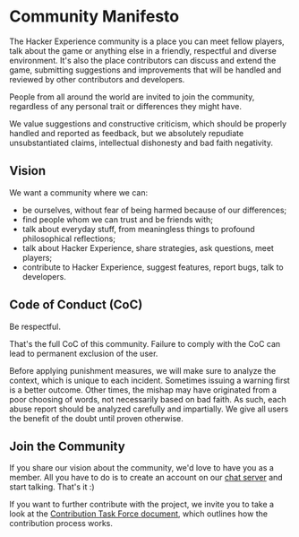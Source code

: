 # Community Manifesto

The Hacker Experience community is a place you can meet fellow players, talk about the game or anything else in a friendly, respectful and diverse environment. It's also the place contributors can discuss and extend the game, submitting suggestions and improvements that will be handled and reviewed by other contributors and developers.

People from all around the world are invited to join the community, regardless of any personal trait or differences they might have.

We value suggestions and constructive criticism, which should be properly handled and reported as feedback, but we absolutely repudiate unsubstantiated claims, intellectual dishonesty and bad faith negativity.

## Vision

We want a community where we can:

- be ourselves, without fear of being harmed because of our differences;
- find people whom we can trust and be friends with;
- talk about everyday stuff, from meaningless things to profound philosophical reflections;
- talk about Hacker Experience, share strategies, ask questions, meet players;
- contribute to Hacker Experience, suggest features, report bugs, talk to developers.

## Code of Conduct (CoC)

Be respectful.

That's the full CoC of this community. Failure to comply with the CoC can lead to permanent exclusion of the user.

Before applying punishment measures, we will make sure to analyze the context, which is unique to each incident. Sometimes issuing a warning first is a better outcome. Other times, the mishap may have originated from a poor choosing of words, not necessarily based on bad faith. As such, each abuse report should be analyzed carefully and impartially. We give all users the benefit of the doubt until proven otherwise.

## Join the Community

If you share our vision about the community, we'd love to have you as a member. All you have to do is to create an account on our [chat server](https://chat.hackerexperience.com) and start talking. That's it :)

If you want to further contribute with the project, we invite you to take a look at the [Contribution Task Force document](CTF.md), which outlines how the contribution process works.
